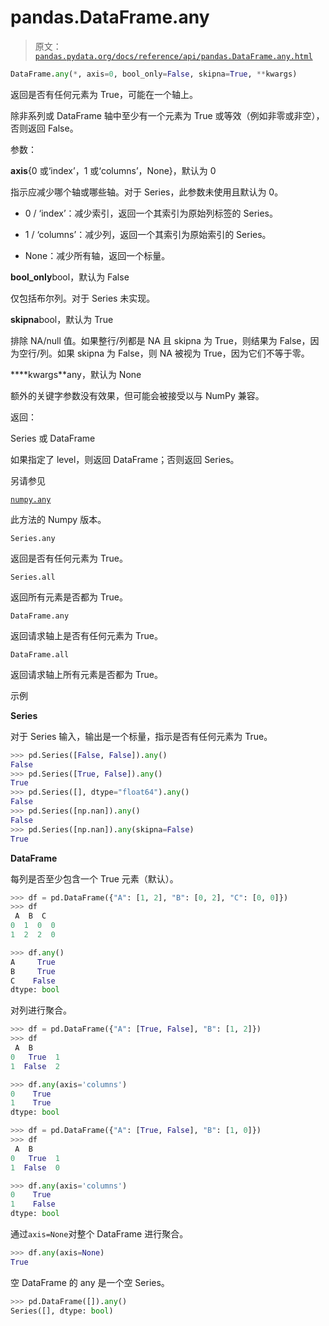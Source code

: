 # pandas.DataFrame.any

> 原文：[`pandas.pydata.org/docs/reference/api/pandas.DataFrame.any.html`](https://pandas.pydata.org/docs/reference/api/pandas.DataFrame.any.html)

```py
DataFrame.any(*, axis=0, bool_only=False, skipna=True, **kwargs)
```

返回是否有任何元素为 True，可能在一个轴上。

除非系列或 DataFrame 轴中至少有一个元素为 True 或等效（例如非零或非空），否则返回 False。

参数：

**axis**{0 或‘index’，1 或‘columns’，None}，默认为 0

指示应减少哪个轴或哪些轴。对于 Series，此参数未使用且默认为 0。

+   0 / ‘index’：减少索引，返回一个其索引为原始列标签的 Series。

+   1 / ‘columns’：减少列，返回一个其索引为原始索引的 Series。

+   None：减少所有轴，返回一个标量。

**bool_only**bool，默认为 False

仅包括布尔列。对于 Series 未实现。

**skipna**bool，默认为 True

排除 NA/null 值。如果整行/列都是 NA 且 skipna 为 True，则结果为 False，因为空行/列。如果 skipna 为 False，则 NA 被视为 True，因为它们不等于零。

****kwargs**any，默认为 None

额外的关键字参数没有效果，但可能会被接受以与 NumPy 兼容。

返回：

Series 或 DataFrame

如果指定了 level，则返回 DataFrame；否则返回 Series。

另请参见

[`numpy.any`](https://numpy.org/doc/stable/reference/generated/numpy.any.html#numpy.any "(在 NumPy v1.26 中)")

此方法的 Numpy 版本。

`Series.any`

返回是否有任何元素为 True。

`Series.all`

返回所有元素是否都为 True。

`DataFrame.any`

返回请求轴上是否有任何元素为 True。

`DataFrame.all`

返回请求轴上所有元素是否都为 True。

示例

**Series**

对于 Series 输入，输出是一个标量，指示是否有任何元素为 True。

```py
>>> pd.Series([False, False]).any()
False
>>> pd.Series([True, False]).any()
True
>>> pd.Series([], dtype="float64").any()
False
>>> pd.Series([np.nan]).any()
False
>>> pd.Series([np.nan]).any(skipna=False)
True 
```

**DataFrame**

每列是否至少包含一个 True 元素（默认）。

```py
>>> df = pd.DataFrame({"A": [1, 2], "B": [0, 2], "C": [0, 0]})
>>> df
 A  B  C
0  1  0  0
1  2  2  0 
```

```py
>>> df.any()
A     True
B     True
C    False
dtype: bool 
```

对列进行聚合。

```py
>>> df = pd.DataFrame({"A": [True, False], "B": [1, 2]})
>>> df
 A  B
0   True  1
1  False  2 
```

```py
>>> df.any(axis='columns')
0    True
1    True
dtype: bool 
```

```py
>>> df = pd.DataFrame({"A": [True, False], "B": [1, 0]})
>>> df
 A  B
0   True  1
1  False  0 
```

```py
>>> df.any(axis='columns')
0    True
1    False
dtype: bool 
```

通过`axis=None`对整个 DataFrame 进行聚合。

```py
>>> df.any(axis=None)
True 
```

空 DataFrame 的 any 是一个空 Series。

```py
>>> pd.DataFrame([]).any()
Series([], dtype: bool) 
```
